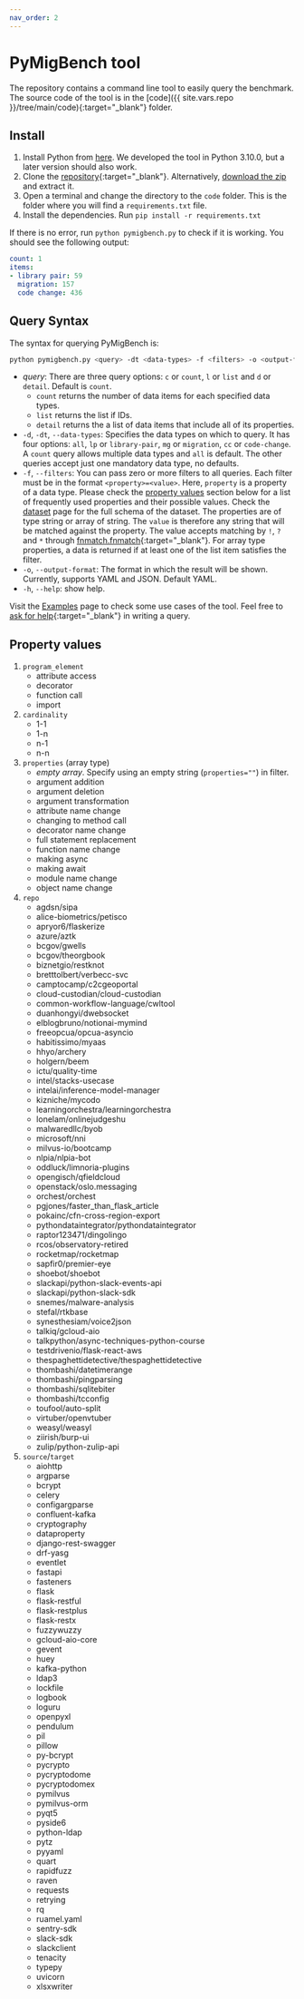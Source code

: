 ```yaml
---
nav_order: 2
---
```

# PyMigBench tool
The repository contains a command line tool to easily query the benchmark.
The source code of the tool is in the [code]({{ site.vars.repo }}/tree/main/code){:target="_blank"} folder.

## Install
1. Install Python from [here](https://www.python.org/). We developed the tool in Python 3.10.0, but a later version should also work.
2. Clone the [repository]({{site.vars.repo}}){:target="_blank"}. Alternatively, 
[download the zip](https://github.com/ualberta-smr/PyMigBench/archive/refs/heads/main.zip) 
and extract it.
1. Open a terminal and change the directory to the `code` folder.
This is the folder where you will find a `requirements.txt` file.
4. Install the dependencies. Run `pip install -r requirements.txt`

If there is no error, run `python pymigbench.py` to check if it is working. You should see the following output:
```yaml
count: 1
items:
- library pair: 59
  migration: 157
  code change: 436
```

## Query Syntax
The syntax for querying PyMigBench is:
```bash
python pymigbench.py <query> -dt <data-types> -f <filters> -o <output-format>
```

* _query_: There are three query options: `c` or `count`, `l` or `list` and `d` or `detail`.
  Default is `count`.
    - `count` returns the number of data items for each specified data types.
    - `list` returns the list if IDs.
    - `detail` returns the a list of data items that include all of its properties.
* `-d`, `-dt`, `--data-types`: Specifies the data types on which to query. 
  It has four options: `all`, `lp` or `library-pair`, `mg` or `migration`, `cc` or `code-change`. 
A `count` query allows multiple data types and `all` is default.
The other queries accept just one mandatory data type, no defaults.
* `-f`, `--filters`: You can pass zero or more filters to all queries.
Each filter must be in the format `<property>=<value>`.
Here, `property` is a property of a data type.
Please check the [property values](#property) section below for a list of frequently used properties and their possible values.
Check the [dataset](dataset) page for the full schema of the dataset.
The properties are of type string or array of string.
The `value` is therefore any string that will be matched against the property.
The value accepts matching by `!`, `?` and `*` through [fnmatch.fnmatch](https://docs.python.org/3/library/fnmatch.html#fnmatch.fnmatch){:target="_blank"}. 
For array type properties, a data is returned if at least one of the list item satisfies the filter.
* `-o`, `--output-format`: The format in which the result will be shown. Currently, supports YAML and JSON. Default YAML.
* `-h`, `--help`: show help.

Visit the [Examples](examples) page to check some use cases of the tool.
Feel free to [ask for help](https://github.com/ualberta-smr/PyMigBench/issues/new?template=query-help.md){:target="_blank"} in writing a query.


## <a name="property"></a> Property values
1. `program_element`
    - attribute access
    - decorator
    - function call
    - import
2. `cardinality`
    - 1-1
    - 1-n
    - n-1
    - n-n
3. `properties` (array type)
    - *empty array*. Specify using an empty string (`properties=""`) in filter.
    - argument addition
    - argument deletion
    - argument transformation
    - attribute name change
    - changing to method call
    - decorator name change
    - full statement replacement
    - function name change
    - making async
    - making await
    - module name change
    - object name change 
4. `repo`
    - agdsn/sipa
    - alice-biometrics/petisco
    - apryor6/flaskerize
    - azure/aztk
    - bcgov/gwells
    - bcgov/theorgbook
    - biznetgio/restknot
    - bretttolbert/verbecc-svc
    - camptocamp/c2cgeoportal
    - cloud-custodian/cloud-custodian
    - common-workflow-language/cwltool
    - duanhongyi/dwebsocket
    - elblogbruno/notionai-mymind
    - freeopcua/opcua-asyncio
    - habitissimo/myaas
    - hhyo/archery
    - holgern/beem
    - ictu/quality-time
    - intel/stacks-usecase
    - intelai/inference-model-manager
    - kizniche/mycodo
    - learningorchestra/learningorchestra
    - lonelam/onlinejudgeshu
    - malwaredllc/byob
    - microsoft/nni
    - milvus-io/bootcamp
    - nlpia/nlpia-bot
    - oddluck/limnoria-plugins
    - opengisch/qfieldcloud
    - openstack/oslo.messaging
    - orchest/orchest
    - pgjones/faster_than_flask_article
    - pokainc/cfn-cross-region-export
    - pythondataintegrator/pythondataintegrator
    - raptor123471/dingolingo
    - rcos/observatory-retired
    - rocketmap/rocketmap
    - sapfir0/premier-eye
    - shoebot/shoebot
    - slackapi/python-slack-events-api
    - slackapi/python-slack-sdk
    - snemes/malware-analysis
    - stefal/rtkbase
    - synesthesiam/voice2json
    - talkiq/gcloud-aio
    - talkpython/async-techniques-python-course
    - testdrivenio/flask-react-aws
    - thespaghettidetective/thespaghettidetective
    - thombashi/datetimerange
    - thombashi/pingparsing
    - thombashi/sqlitebiter
    - thombashi/tcconfig
    - toufool/auto-split
    - virtuber/openvtuber
    - weasyl/weasyl
    - ziirish/burp-ui
    - zulip/python-zulip-api
5. `source`/`target`
    - aiohttp
    - argparse
    - bcrypt
    - celery
    - configargparse
    - confluent-kafka
    - cryptography
    - dataproperty
    - django-rest-swagger
    - drf-yasg
    - eventlet
    - fastapi
    - fasteners
    - flask
    - flask-restful
    - flask-restplus
    - flask-restx
    - fuzzywuzzy
    - gcloud-aio-core
    - gevent
    - huey
    - kafka-python
    - ldap3
    - lockfile
    - logbook
    - loguru
    - openpyxl
    - pendulum
    - pil
    - pillow
    - py-bcrypt
    - pycrypto
    - pycryptodome
    - pycryptodomex
    - pymilvus
    - pymilvus-orm
    - pyqt5
    - pyside6
    - python-ldap
    - pytz
    - pyyaml
    - quart
    - rapidfuzz
    - raven
    - requests
    - retrying
    - rq
    - ruamel.yaml
    - sentry-sdk
    - slack-sdk
    - slackclient
    - tenacity
    - typepy
    - uvicorn
    - xlsxwriter
